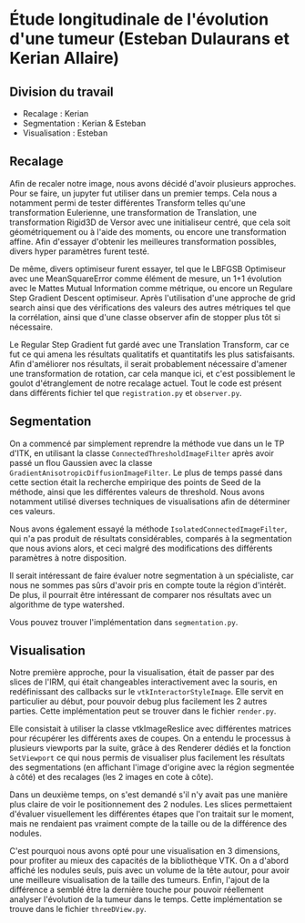 # Étude longitudinale de l'évolution d'une tumeur (Esteban Dulaurans et Kerian Allaire)

## Division du travail

- Recalage : Kerian
- Segmentation : Kerian & Esteban
- Visualisation : Esteban

## Recalage

Afin de recaler notre image, nous avons décidé d'avoir plusieurs approches. Pour
se faire, un jupyter fut utiliser dans un premier temps. Cela nous a notamment
permi de tester différentes Transform telles qu'une transformation Eulerienne,
une transformation de Translation, une transformation Rigid3D de Versor avec une
initialiseur centré, que cela soit géométriquement ou à l'aide des moments,
ou encore une transformation affine. Afin d'essayer d'obtenir les meilleures
transformation possibles, divers hyper paramètres furent testé.

De même, divers optimiseur furent essayer, tel que le LBFGSB Optimiseur avec une
MeanSquareError comme élément de mesure, un 1+1 évolution avec le Mattes Mutual
Information comme métrique, ou encore un Regulare Step Gradient Descent
optimiseur. Après l'utilisation d'une approche de grid search ainsi que des
vérifications des valeurs des autres métriques tel que la corrélation, ainsi que
d'une classe observer afin de stopper plus tôt si nécessaire.

Le Regular Step Gradient fut gardé avec une Translation Transform, car ce fut ce
qui amena les résultats qualitatifs et quantitatifs les plus satisfaisants.
Afin d'améliorer nos résultats, il serait probablement nécessaire d'amener une
transformation de rotation, car cela manque ici, et c'est possiblement le goulot
d'étranglement de notre recalage actuel. Tout le code est présent dans différents
fichier tel que `registration.py` et `observer.py`.

## Segmentation

On a commencé par simplement reprendre la méthode vue dans un le TP d'ITK, en
utilisant la classe `ConnectedThresholdImageFilter` après avoir passé un flou
Gaussien avec la classe `GradientAnisotropicDiffusionImageFilter`. Le plus de
temps passé dans cette section était la recherche empirique des points de Seed
de la méthode, ainsi que les différentes valeurs de threshold. Nous avons
notamment utilisé diverses techniques de visualisations afin de déterminer ces
valeurs.

Nous avons également essayé la méthode `IsolatedConnectedImageFilter`, qui n'a
pas produit de résultats considérables, comparés à la segmentation que nous
avions alors, et ceci malgré des modifications des différents paramètres à notre
disposition.

Il serait intéressant de faire évaluer notre segmentation à un spécialiste, car
nous ne sommes pas sûrs d'avoir pris en compte toute la région d'intérêt. De
plus, il pourrait être intéressant de comparer nos résultats avec un algorithme
de type watershed.

Vous pouvez trouver l'implémentation dans `segmentation.py`.

## Visualisation

Notre première approche, pour la visualisation, était de passer par des slices
de l'IRM, qui était changeables interactivement avec la souris, en redéfinissant
des callbacks sur le `vtkInteractorStyleImage`. Elle servit en particulier au
début, pour pouvoir debug plus facilement les 2 autres parties. Cette
implémentation peut se trouver dans le fichier `render.py`.

Elle consistait à utiliser la classe vtkImageReslice avec différentes matrices
pour récupérer les différents axes de coupes. On a entendu le processus à
plusieurs viewports par la suite, grâce à des Renderer dédiés et la fonction
`SetViewport` ce qui nous permis de visualiser plus facilement les résultats
des segmentations (en affichant l'image d'origine avec la région segmentée à
côté) et des recalages (les 2 images en cote à côte).

Dans un deuxième temps, on s'est demandé s'il n'y avait pas une manière plus
claire de voir le positionnement des 2 nodules. Les slices permettaient
d'évaluer visuellement les différentes étapes que l'on traitait sur le moment,
mais ne rendaient pas vraiment compte de la taille ou de la différence des
nodules.

C'est pourquoi nous avons opté pour une visualisation en 3 dimensions, pour
profiter au mieux des capacités de la bibliothèque VTK. On a d'abord affiché les
nodules seuls, puis avec un volume de la tête autour, pour avoir une meilleure
visualisation de la taille des tumeurs. Enfin, l'ajout de la différence a semblé
être la dernière touche pour pouvoir réellement analyser l'évolution de la tumeur
dans le temps. Cette implémentation se trouve dans le fichier `threeDView.py`.
